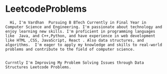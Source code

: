 # LeetcodeProblems


      Hi, I'm Vardhan  Pursuing B BTech Currently in Final Year in Computer Science and Engineering. I'm passionate about technology and enjoy learning new skills. I'm proficient in programming languages like  Java, and C++,Python, and have experience in web development like HTML ,CSS, JavaScript, React . Also data structures, and algorithms.  I'm eager to apply my knowledge and skills to real-world problems and contribute to the field of computer science.


    Currntly I'm Improving My Problem Solving Issues through Data Structures Leetcode Problems.
  




